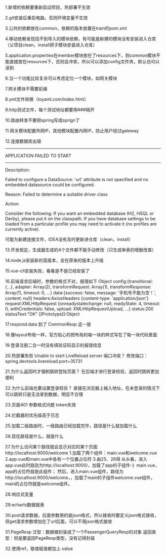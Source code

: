 1.新增的依赖要重新启动项目，热部署不生效

2.git安装后重启电脑，否则环境变量不生效

3.公共的依赖放在common，依赖的版本放置在train的pom.xml

4.移动依赖发现找不到导入的模块依赖，有可能是新建的模块没有安装进入仓库（父项目clean，install把子模块安装进入仓库）

5.application.properties在member模块放在了resources下，则common模块不能直接放在resources下，否则会冲突，所以可以添加config文件夹，默认也可以读到

6.当一个功能比较复杂可以考虑定位一个模块，如网关模块

7.网关模块不需要前缀

8.yml文件转换（toyaml.com/index.html）

9.http测试文件，每个测试地址都要用###隔开

10.路由转发不要把spring写成sprign了

11.网关模块配置外网IP，其他模块配置内网IP，防止用户绕过gateway

12.连接数据库出错
***************************
APPLICATION FAILED TO START
***************************

Description:

Failed to configure a DataSource: 'url' attribute is not specified and no embedded datasource could be configured.

Reason: Failed to determine a suitable driver class


Action:

Consider the following:
If you want an embedded database (H2, HSQL or Derby), please put it on the classpath.
If you have database settings to be loaded from a particular profile you may need to activate it (no profiles are currently active).

可能为新建连接文件，IDEA没有及时更新进仓库（clean，install）

13.开发规定，生成器生成的4个文件都不能手动修改（只生成单表的增删改查）

14.node.js安装新的高版本，会在原来的版本上升级

15.vue-cli安装失败，看看是不是已经安装了

16.前端请求后端时，参数的格式不对，报错如下
Object
config:{transitional: {…}, adapter: Array(2), transformRequest: Array(1), transformResponse: Array(1), timeout: 0, …}
data:{success: false, message: '手机号不能为空！', content: null}
headers:AxiosHeaders {content-type: 'application/json'}
request:XMLHttpRequest {onreadystatechange: null, readyState: 4, timeout: 0, withCredentials: false, upload: XMLHttpRequestUpload, …}
status:200
statusText:"OK"
[[Prototype]]:Object

17.respond.data 到了 CommonResp 这一层

18.像layout布局一样，官方贴心的把布局的每一块的样式写在了每一块代码里面

19.登录注册二合一时没有填验证码显示的报错信息

20.热部署失败
Unable to start LiveReload server
端口冲突？
修改端口：spring.devtools.livereload.port=35731

21.为什么返回时才强制跳转登陆页面？
在后端才进行登录校验，返回时跳转更加便利

22.为什么前端也要设置登录校验？
直接在浏览器上输入地址，在未登录的情况下可以跳转只是无法拿到数据，明显不合理

23.页面401
参数格式问题
token失效

24.拦截器的优先级高于日志

25.加载二级路由时，一级路由已经加载完毕，路径是什么就加载什么

26.现在路径是什么，<route-view/>就是什么

27.为什么访问某个路径就会显示对应的某个页面
http://localhost:9000/welcome
1.加载了两个组件：main.vue和welcome.vue
2.app.vue和main.vue中各有一个位置占位符
3.由25、26得
从头看，进入app.vue此时路劲为http://localhost:9000/，加载了app的子组件-》main.vue，app的占位符就是此组件；
然后，进入main.vue组件，路径为http://localhost:9000/welcome，，加载了main的子组件welcome.vue组件，main的占位符就是welcome组件。

28.响应式变量

29.echarts数据报表

30.post请求数据，后面参数用的是json格式，所以接收时要定义json格式接收，
但get请求参数增加在了url后面，可以不用json格式接收

31.PageResp<PassengerQueryResp>
泛型：数据被封装成了一个PassengerQueryResp的对象
返回类型：但是要返回PageResp类型，没有记得封装

32.使用ref，取值赋值都加上.value